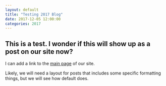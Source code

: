 ```yaml
---
layout: default
title: "Testing 2017 Blog"
date: 2017-12-05 12:00:00
categories: 2017
---
```


## This is a test. I wonder if this will show up as a post on our site now? 

I can add a link to the [main page](http://thatcampaarsbl.org) of our site. 

Likely, we will need a layout for posts that includes some specific formatting things, but we will see how default does. 